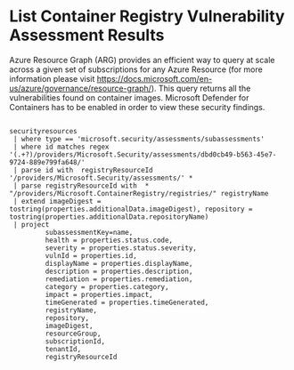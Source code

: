 # List Container Registry Vulnerability Assessment Results
Azure Resource Graph (ARG) provides an efficient way to query at scale across a given set of subscriptions for any Azure Resource (for more information please visit https://docs.microsoft.com/en-us/azure/governance/resource-graph/). This query returns all the vulnerabilities found on container images. Microsoft Defender for Containers has to be enabled in order to view these security findings.



```

securityresources
 | where type == 'microsoft.security/assessments/subassessments'
 | where id matches regex  '(.+?)/providers/Microsoft.Security/assessments/dbd0cb49-b563-45e7-9724-889e799fa648/'
 | parse id with  registryResourceId '/providers/Microsoft.Security/assessments/' *
 | parse registryResourceId with  * "/providers/Microsoft.ContainerRegistry/registries/" registryName
 | extend imageDigest = tostring(properties.additionalData.imageDigest), repository = tostring(properties.additionalData.repositoryName)
 | project
		 subassessmentKey=name,
         health = properties.status.code,
         severity = properties.status.severity,
         vulnId = properties.id,
		 displayName = properties.displayName,
		 description = properties.description,
         remediation = properties.remediation,
		 category = properties.category,
         impact = properties.impact,
		 timeGenerated = properties.timeGenerated,
		 registryName, 
		 repository, 
		 imageDigest, 
		 resourceGroup, 
		 subscriptionId, 
		 tenantId,
		 registryResourceId

```
